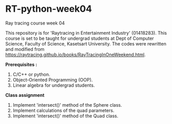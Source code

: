 # RT-python-week04
Ray tracing course week 04

This repository is for 'Raytracing in Entertainment Industry' (01418283).
This course is set to be taught for undergrad students at Dept of Computer Science, Faculty of Science, Kasetsart University.
The codes were rewritten and modified from https://raytracing.github.io/books/RayTracingInOneWeekend.html.

**Prerequisites :**
1. C/C++ or python.
2. Object-Oriented Programming (OOP).
3. Linear algebra for undergrad students.


**Class assignment**

1. Implement 'intersect()' method of the Sphere class.
2. Implement calculations of the quad parameters.
3. Implement 'intersect()' method of the Quad class.

